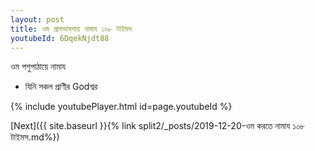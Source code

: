 ```yaml
---
layout: post
title: ওম প্রাগভামশায় নামায ১০৮ টাইমস
youtubeId: 6DqekNjdt88
---
```

 
 
 ওম পশুপাঠায়ে নামায  
 
 -  যিনি সকল প্রাণীর Godশ্বর 
 
  
 
  
 
 
 
 
 
 


{% include youtubePlayer.html id=page.youtubeId %}
 
[Next]({{ site.baseurl }}{% link  split2/_posts/2019-12-20-ওম করতে নামায ১০৮ টাইমস.md%})
 
